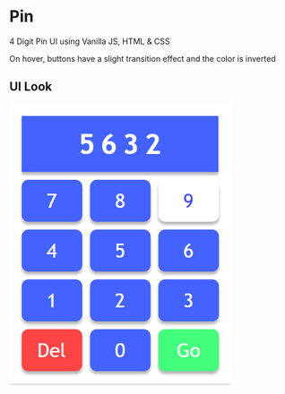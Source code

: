 # Pin
4 Digit Pin UI using Vanilla JS, HTML &amp; CSS



On hover, buttons have a slight transition effect and the color is inverted

## **UI Look**

![1](https://github.com/pandyama/Pin/blob/master/Screenshot.PNG)
